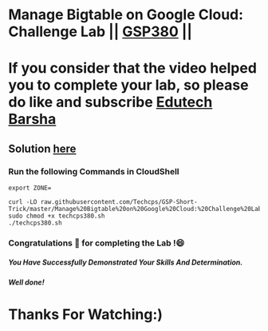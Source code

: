 # Manage Bigtable on Google Cloud: Challenge Lab || [GSP380](https://www.cloudskillsboost.google/games/5044/labs/32923) ||

# If you consider that the video helped you to complete your lab, so please do like and subscribe [Edutech Barsha](https://www.youtube.com/@edutechbarsha)
## Solution [here](https://youtu.be/mrJHiMwd5IE)

### Run the following Commands in CloudShell
```
export ZONE=

curl -LO raw.githubusercontent.com/Techcps/GSP-Short-Trick/master/Manage%20Bigtable%20on%20Google%20Cloud:%20Challenge%20Lab/techcps380.sh
sudo chmod +x techcps380.sh
./techcps380.sh
```

### Congratulations 🎉 for completing the Lab !😄

##### *You Have Successfully Demonstrated Your Skills And Determination.*

#### *Well done!*

# Thanks For Watching:)

